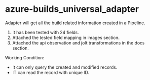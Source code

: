 # azure-builds_universal_adapter
 Adapter will get all the build related information created in a Pipeline. 

1) It has been tested with 24 fields.
2) Attached the tested field mapping in images section.
3) Attached the api observation and jolt transformations in the docs section.

Working Condition:
- It can only query the created and modified records.
- IT can read the record with unique ID.

